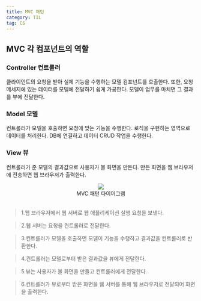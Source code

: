 ```yaml
---
title: MVC 패턴
category: TIL
tag: CS
---
```


## MVC 각 컴포넌트의 역할
### Controller 컨트롤러
클라이언트의 요청을 받아 실제 기능을 수행하는 모델 컴포넌트를 호출한다. 또한, 요청 메세지에 있는 데이터를 모델에 전달하기 쉽게 가공한다. 모델이 업무를 마치면 그 결과를 뷰에 전달한다.
### Model 모델
컨트롤러가 모델을 호출하면 요청에 맞는 기능을 수행한다. 로직을 구현하는 영역으로 데이터를 처리한다. DB에 연결하고 데이터 CRUD 작업을 수행한다.
### View 뷰
컨트롤러가 준 모델의 결과값으로 사용자가 볼 화면을 만든다. 만든 화면을 웹 브라우저에 전송하면 웹 브라우저가 출력한다. 

<div align=center><img src='https://upload.wikimedia.org/wikipedia/commons/thumb/a/a0/MVC-Process.svg/1200px-MVC-Process.svg.png'></div>
<div>
<div align=center><span style='font-size:14px'>MVC 패턴 다이어그램</span></div><br>

>1.웹 브라우저에서 웹 서버로 웹 애플리케이션 실행 요청을 보낸다.

>2.웹 서버는 요청을 컨트롤러로 전달한다.

>3.컨트롤러가 모델을 호출하면 모델이 기능을 수행하고 결과값을 컨트롤러로 반환한다.

>4.컨트롤러는 모델로부터 받은 결과값을 뷰에게 전달한다.

>5.뷰는 사용자가 볼 화면을 만들고 컨트롤러에게 전달한다.

>6.컨트롤러가 뷰로부터 받은 화면을 웹 서버를 통해 웹 브라우저로 전달되어 화면을 출력한다.